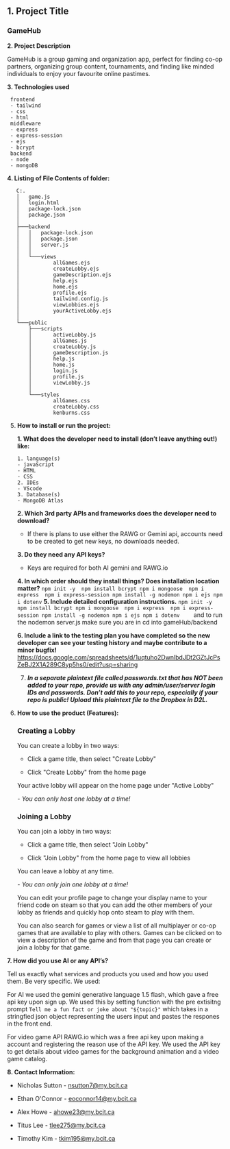 

## 1. Project Title 
### GameHub

**2. Project Description**

GameHub is a group gaming and organization app, perfect for finding  co-op partners, organizing group content, tournaments, and finding like minded individuals to enjoy your favourite online pastimes.


**3. Technologies used**

     frontend
     - tailwind 
     - css 
     - html 
     middleware 
     - express
     - express-session
     - ejs 
     - bcrypt
     backend 
     - node 
     - mongoDB
    

    
**4. Listing of File Contents of folder:**
 ```
    C:.
    │   game.js
    │   login.html
    │   package-lock.json
    │   package.json
    │
    ├───backend
    │   │   package-lock.json
    │   │   package.json
    │   │   server.js
    │   │
    │   └───views
    │           allGames.ejs
    │           createLobby.ejs
    │           gameDescription.ejs
    │           help.ejs
    │           home.ejs
    │           profile.ejs
    │           tailwind.config.js
    │           viewLobbies.ejs
    │           yourActiveLobby.ejs
    │
    └───public
        ├───scripts
        │       activeLobby.js
        │       allGames.js
        │       createLobby.js
        │       gameDescription.js
        │       help.js
        │       home.js
        │       login.js
        │       profile.js
        │       viewLobby.js
        │
        └───styles
                allGames.css
                createLobby.css
                kenburns.css
```

 5. **How to install or run the project:**
    
    **1. What does the developer need to install (don’t leave anything out!) like:**
    
        1. language(s)
        - javaScript
        - HTML 
        - CSS
        2. IDEs
        - VScode
        3. Database(s)
        - MongoDB Atlas
    
    **2. Which 3rd party APIs and frameworks does the developer need to download?**
    - If there is plans to use either the RAWG or Gemini api, accounts need to be created to get new keys, no downloads needed. 
    
    **3. Do they need any API keys?**
     - Keys are required for both AI gemini and RAWG.io 
     
    **4. In which order should they install things? Does installation location matter?**
        ```
        npm init -y 
        npm install bcrypt
        npm i mongoose 
        npm i express 
        npm i express-session
        npm install -g nodemon
        npm i ejs
        npm i dotenv
         ```
    **5. Include detailed configuration instructions.**
        ```
        npm init -y 
        npm install bcrypt
        npm i mongoose 
        npm i express 
        npm i express-session
        npm install -g nodemon
        npm i ejs
        npm i dotenv    
        ```
        and to run the nodemon server.js
        make sure you are in cd into gameHub/backend
        
    **6. Include a link to the testing plan you have completed so the new developer can see your testing history and maybe contribute to a minor bugfix!**
    https://docs.google.com/spreadsheets/d/1uqtuho2DwnlbdJDt2GZtJcPsZeBJ2X1A289C8yp5hs0/edit?usp=sharing
    
    7. ***In a separate plaintext file called passwords.txt that has NOT been added to your repo, provide us with any admin/user/server login IDs and passwords. Don’t add this to your repo, especially if your repo is public! Upload this plaintext file to the Dropbox in D2L.***
    </aside>
    
6. **How to use the product (Features):**

    ### Creating a Lobby
    You can create a lobby in two ways:

    - Click a game title, then select "Create Lobby"

    - Click "Create Lobby" from the home page

    Your active lobby will appear on the home page under "Active Lobby"

    *- You can only host one lobby at a time!*

    ### Joining a Lobby
    You can join a lobby in two ways:

    - Click a game title, then select "Join Lobby"

    - Click "Join Lobby" from the home page to view all lobbies

    You can leave a lobby at any time.

    *- You can only join one lobby at a time!*

    You can edit your profile page to change your display name to your friend code on steam so that you can add the other members of your lobby as friends and quickly hop onto steam to play with them.

    You can also search for games or view a list of all multiplayer or co-op games that are available to play with others. Games can be clicked on to view a description of the game and from that page you can create or join a lobby for that game. 


**7. How did you use AI or any API’s?**

Tell us exactly what services and products you used and how you used them. Be very specific.
We used:

For AI we used the gemini generative language 1.5 flash, which gave a free api key upon sign up. We used this by setting function with the pre extisitng prompt `Tell me a fun fact or joke about "${topic}"` which takes in a stringfied json object representing the users input and pastes the respones in the front end. 

For video game API RAWG.io which was a free api key upon making a account and registering the reason use of the API key. We used the API key to get details about video games for the background animation and a video game catalog.

**8. Contact Information:**

- Nicholas Sutton - nsutton7@my.bcit.ca

- Ethan O'Connor - eoconnor14@my.bcit.ca

- Alex Howe - ahowe23@my.bcit.ca

- Titus Lee - tlee275@my.bcit.ca

- Timothy Kim - tkim195@my.bcit.ca
